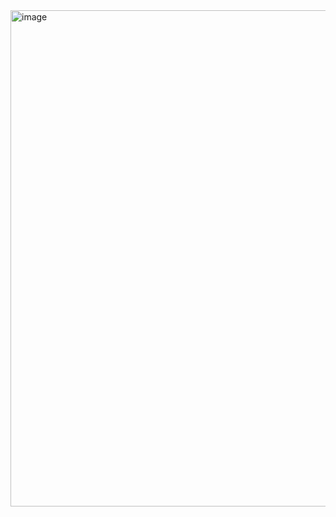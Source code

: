 <img width="794" alt="image" src="https://github.com/uol-j-lin/tools-for-data-science/assets/114364831/04a33ca8-5206-4cd0-b548-ae99376672f6">
